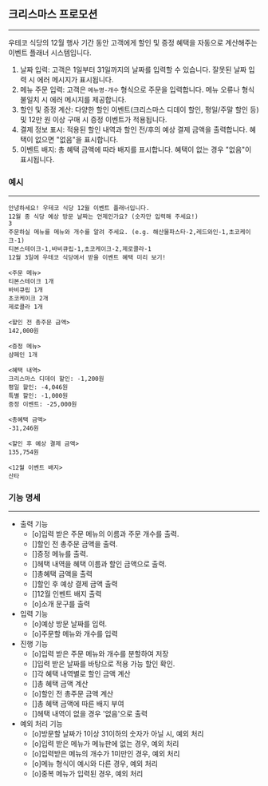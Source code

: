 <h2>크리스마스 프로모션</h2>

---

우테코 식당의 12월 행사 기간 동안 고객에게 할인 및 증정 혜택을 자동으로 계산해주는 이벤트 플래너 시스템입니다.

1. 날짜 입력: 고객은 1일부터 31일까지의 날짜를 입력할 수 있습니다. 잘못된 날짜 입력 시 에러 메시지가 표시됩니다.
2. 메뉴 주문 입력: 고객은 `메뉴명-개수` 형식으로 주문을 입력합니다. 메뉴 오류나 형식 불일치 시 에러 메시지를 제공합니다.
3. 할인 및 증정 계산: 다양한 할인 이벤트(크리스마스 디데이 할인, 평일/주말 할인 등) 및 12만 원 이상 구매 시 증정 이벤트가 적용됩니다.
4. 결제 정보 표시: 적용된 할인 내역과 할인 전/후의 예상 결제 금액을 출력합니다. 혜택이 없으면 "없음"을 표시합니다.
5. 이벤트 배지: 총 혜택 금액에 따라 배지를 표시합니다. 혜택이 없는 경우 "없음"이 표시됩니다.





<h3>예시</h3>

---

```
안녕하세요! 우테코 식당 12월 이벤트 플래너입니다.
12월 중 식당 예상 방문 날짜는 언제인가요? (숫자만 입력해 주세요!)
3
주문하실 메뉴를 메뉴와 개수를 알려 주세요. (e.g. 해산물파스타-2,레드와인-1,초코케이크-1)
티본스테이크-1,바비큐립-1,초코케이크-2,제로콜라-1
12월 3일에 우테코 식당에서 받을 이벤트 혜택 미리 보기!
 
<주문 메뉴>
티본스테이크 1개
바비큐립 1개
초코케이크 2개
제로콜라 1개
 
<할인 전 총주문 금액>
142,000원
 
<증정 메뉴>
샴페인 1개
 
<혜택 내역>
크리스마스 디데이 할인: -1,200원
평일 할인: -4,046원
특별 할인: -1,000원
증정 이벤트: -25,000원
 
<총혜택 금액>
-31,246원
 
<할인 후 예상 결제 금액>
135,754원
 
<12월 이벤트 배지>
산타
```



<h3>기능 명세</h3>

---

- 출력 기능
  - [o]입력 받은 주문 메뉴의 이름과 주문 개수를 출력.
  - []할인 전 총주문 금액을 출력.
  - []증정 메뉴를 출력.
  - []헤택 내역을 혜택 이름과 할인 금액으로 출력.
  - []총혜택 금액을 출력
  - []할인 후 예상 결제 금액 출력
  - []12월 인벤트 배지 출력 
  - [o]소개 문구를 출력
- 입력 기능
  - [o]예상 방문 날짜를 입력.
  - [o]주문할 메뉴와 개수를 입력
- 진행 기능
  - [o]입력 받은 주문 메뉴와 개수를 분할하여 저장
  - []입력 받은 날짜를 바탕으로 적용 가능 할인 확인.
  - []각 혜택 내역별로 할인 금액 계산
  - []총 혜택 금액 계산
  - [o]할인 전 총주문 금액 계산
  - []총 혜택 금액에 따른 배지 부여
  - []헤택 내역이 없을 경우 '없음'으로 출력
- 예외 처리 기능
  - [o]방문할 날짜가 1이상 31이하의 숫자가 아닐 시, 예외 처리
  - [o]입력 받은 메뉴가 메뉴판에 없는 경우, 예외 처리
  - [o]입력받은 메뉴의 개수가 1미만인 경우, 예외 처리
  - [o]메뉴 형식이 예시와 다른 경우, 예외 처리
  - [o]중복 메뉴가 입력된 경우, 예외 처리